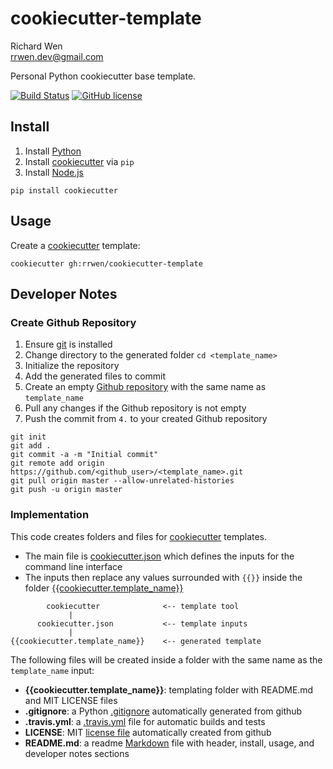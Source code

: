 # cookiecutter-template

Richard Wen  
rrwen.dev@gmail.com  

Personal Python cookiecutter base template.

[![Build Status](https://travis-ci.org/rrwen/cookiecutter-template.svg?branch=master)](https://travis-ci.org/rrwen/cookiecutter-template)
[![GitHub license](https://img.shields.io/github/license/rrwen/cookiecutter-template.svg)](https://github.com/rrwen/cookiecutter-template/blob/master/LICENSE)

## Install

1. Install [Python](https://www.python.org/downloads/)
2. Install [cookiecutter](https://pypi.python.org/pypi/cookiecutter) via `pip`
3. Install [Node.js](https://nodejs.org/en/)

```
pip install cookiecutter
```

## Usage

Create a [cookiecutter](https://pypi.python.org/pypi/cookiecutter) template:

```
cookiecutter gh:rrwen/cookiecutter-template
```

## Developer Notes

### Create Github Repository

1. Ensure [git](https://git-scm.com/) is installed
2. Change directory to the generated folder `cd <template_name>`
3. Initialize the repository
4. Add the generated files to commit
5. Create an empty [Github repository](https://help.github.com/articles/create-a-repo/) with the same name as `template_name`
6. Pull any changes if the Github repository is not empty
7. Push the commit from `4.` to your created Github repository

```
git init
git add .
git commit -a -m "Initial commit"
git remote add origin https://github.com/<github_user>/<template_name>.git
git pull origin master --allow-unrelated-histories
git push -u origin master
```

### Implementation

This code creates folders and files for [cookiecutter](https://pypi.python.org/pypi/cookiecutter) templates.

* The main file is [cookiecutter.json](https://github.com/rrwen/cookiecutter-template/blob/master/cookiecutter.json) which defines the inputs for the command line interface
* The inputs then replace any values surrounded with `{{}}` inside the folder [{{cookiecutter.template_name}}](https://github.com/rrwen/cookiecutter-template/tree/master/%7B%7Bcookiecutter.template_name%7D%7D)

```
        cookiecutter              <-- template tool
             |
      cookiecutter.json           <-- template inputs
             |
{{cookiecutter.template_name}}    <-- generated template
```

The following files will be created inside a folder with the same name as the `template_name` input:

* **{{cookiecutter.template_name}}**: templating folder with README.md and MIT LICENSE files
* **.gitignore**: a Python [.gitignore](https://git-scm.com/docs/gitignore) automatically generated from github
* **.travis.yml**: a [.travis.yml](https://docs.travis-ci.com/user/customizing-the-build/) file for automatic builds and tests
* **LICENSE**: MIT [license file](https://help.github.com/articles/licensing-a-repository/) automatically created from github
* **README.md**: a readme [Markdown](https://daringfireball.net/projects/markdown/) file with header, install, usage, and developer notes sections
